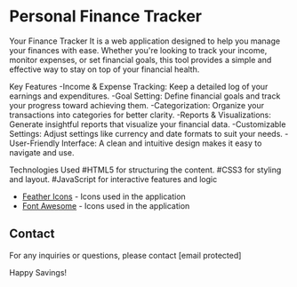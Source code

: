 # Personal Finance Tracker
Your Finance Tracker
It is a web application designed to help you manage your finances with ease. Whether you're looking to track your income, monitor expenses, or set financial goals, this tool provides a simple and effective way to stay on top of your financial health.


Key Features
-Income & Expense Tracking: Keep a detailed log of your earnings and expenditures.
-Goal Setting: Define financial goals and track your progress toward achieving them.
-Categorization: Organize your transactions into categories for better clarity.
-Reports & Visualizations: Generate insightful reports that visualize your financial data.
-Customizable Settings: Adjust settings like currency and date formats to suit your needs.
-User-Friendly Interface: A clean and intuitive design makes it easy to navigate and use.

Technologies Used
#HTML5 for structuring the content.
#CSS3 for styling and layout.
#JavaScript for interactive features and logic

- [Feather Icons](https://feathericons.com/) - Icons used in the application
- [Font Awesome](https://fontawesome.com/) - Icons used in the application

## Contact

For any inquiries or questions, please contact [email protected]

Happy Savings!
